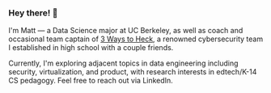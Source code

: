 ### Hey there! 👋                             

I'm Matt — a Data Science major at UC Berkeley, as well as coach and occasional team captain of [3 Ways to Heck](https://github.com/3-Ways-to-Heck), a renowned cybersecurity team I established in high school with a couple friends. 

Currently, I'm exploring adjacent topics in data engineering including security, virtualization, and product, with research interests in edtech/K-14 CS pedagogy. Feel free to reach out via LinkedIn.


